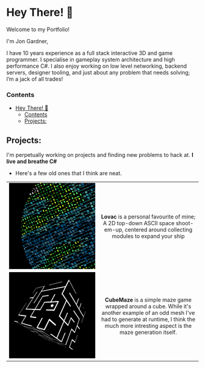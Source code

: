 # Hey There! 👋

Welcome to my Portfolio!
 
I'm Jon Gardner,

I have 10 years experience as a full stack interactive 3D and game programmer. I specialise in gameplay system architecture and high performance C#. I also enjoy working on low level networking, backend servers, designer tooling, and just about any problem that needs solving; I’m a jack of all trades!

### Contents
- [Hey There! 👋](#hey-there-)
    - [Contents](#contents)
  - [Projects:](#projects)

## Projects:

I'm perpetually working on projects and finding new problems to hack at. **I live and breathe C#**

- Here's a few old ones that I think are neat.

<style>
table th:first-of-type {
    width: 50%;
}
table th:nth-of-type(2) {
    width: 50%;
}
</style>

|  |   |
| :----------------------: | :-: |
| [<img src="./img/index/planet.png" width="250"/>](image.png) | <div style="width:250px">**Lovac** is a personal favourite of mine; A 2D top-down ASCII space shoot-em-up, centered around collecting modules to expand your ship</div> |
| [<img src="./img/index/cubemaze.png" width="250"/>](image.png) | <div style="width:250px">**CubeMaze** is a simple maze game wrapped around a cube. While it's another example of an odd mesh I've had to generate at runtime, I think the much more intresting aspect is the maze generation itself.</div> |



<!--
**Jonathan-Gardner/Jonathan-Gardner** is a ✨ _special_ ✨ repository because its `README.md` (this file) appears on your GitHub profile.

Here are some ideas to get you started:

- 🔭 I’m currently working on ...
- 🌱 I’m currently learning ...
- 👯 I’m looking to collaborate on ...
- 🤔 I’m looking for help with ...
- 💬 Ask me about ...
- 📫 How to reach me: ...
- 😄 Pronouns: ...
- ⚡ Fun fact: ...
-->
